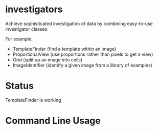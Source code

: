 investigators
========

Achieve sophisticated investigation of data by combining easy-to-use
investigator classes.

For example:

- TemplateFinder (find a template within an image)
- ProportionalView (use proportions rather than pixels to get a view)
- Grid (split up an image into cells)
- ImageIdentifier (identify a given image from a library of examples)

Status
======

TemplateFinder is working

Command Line Usage
================

